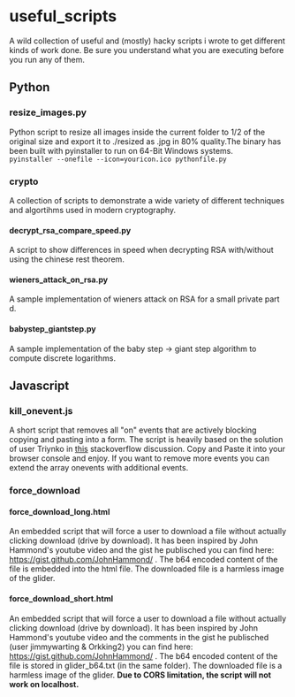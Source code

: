 
# useful_scripts
A wild collection of useful and (mostly) hacky scripts i wrote to get different kinds of work done. Be sure you understand what you are executing before you run any of them.

## Python

### resize_images.py
Python script to resize all images inside the current folder to 1/2 of the original size and export it to ./resized as .jpg in 80% quality.The binary has been built with pyinstaller to run on 64-Bit Windows systems.</br>```pyinstaller --onefile --icon=youricon.ico pythonfile.py```

### crypto
A collection of scripts to demonstrate a wide variety of different techniques and algortihms used in modern cryptography.

#### decrypt_rsa_compare_speed.py
A script to show differences in speed when decrypting RSA with/without using the chinese rest theorem.

#### wieners_attack_on_rsa.py
A sample implementation of wieners attack on RSA for a small private part d. 

#### babystep_giantstep.py
A sample implementation of the baby step -> giant step algorithm to compute discrete logarithms.

## Javascript

### kill_onevent.js
A short script that removes all "on" events that are actively blocking copying and pasting into a form. The script is heavily based on the solution of user Triynko in [this](https://stackoverflow.com/questions/4760132/improving-login-security-through-denial-of-copy-paste) stackoverflow discussion. Copy and Paste it into your browser console and enjoy. If you want to remove more events you can extend the array onevents with additional events.

### force_download

#### force_download_long.html
An embedded script that will force a user to download a file without actually clicking download (drive by download). It has been inspired by John Hammond's youtube video and the gist he publisched you can find here: https://gist.github.com/JohnHammond/ . The b64 encoded content of the file is embedded into the html file. The downloaded file is a harmless image of the glider.

#### force_download_short.html
An embedded script that will force a user to download a file without actually clicking download (drive by download). It has been inspired by John Hammond's youtube video and the comments in the gist he publisched (user jimmywarting & Orkking2) you can find here: https://gist.github.com/JohnHammond/ . The b64 encoded content of the file is stored in glider_b64.txt (in the same folder). The downloaded file is a harmless image of the glider. **Due to CORS limitation, the script will not work on localhost.**